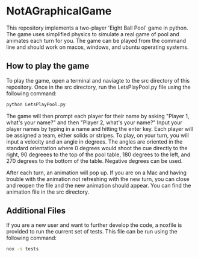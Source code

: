 # NotAGraphicalGame

This repository implements a two-player 'Eight Ball Pool' game in python. The game uses simplified physics to simulate a real game of pool and animates each turn for you. The game can be played from the command line and should work on macos, windows, and ubuntu operating systems.

## How to play the game

To play the game, open a terminal and naviagte to the src directory of this repository. Once in the src directory, run the LetsPlayPool.py file using the following command:

```bash
python LetsPlayPool.py
```

The game will then prompt each player for their name by asking "Player 1, what's your name?" and then "Player 2, what's your name?" Input your player  names by typing in a name and hitting the enter key. Each player will be assigned a team, either solids or stripes. To play, on your turn, you will input a velocity and an angle in degrees. The angles are oriented in the standard orientation where 0 degrees would shoot the cue directly to the right, 90 degreees to the top of the pool table, 180 degrees to the left, and 270 degrees to the bottom of the table. Negative degrees can be used.

After each turn, an animation will pop up. If you are on a Mac and having trouble with the animation not refreshing with the new turn, you can close and reopen the file and the new animation should appear. You can find the animation file in the src directory.

## Additional Files

If you are a new user and want to further develop the code, a noxfile is provided to run the current set of tests. This file can be run using the following command:

```bash
nox -s tests
```
